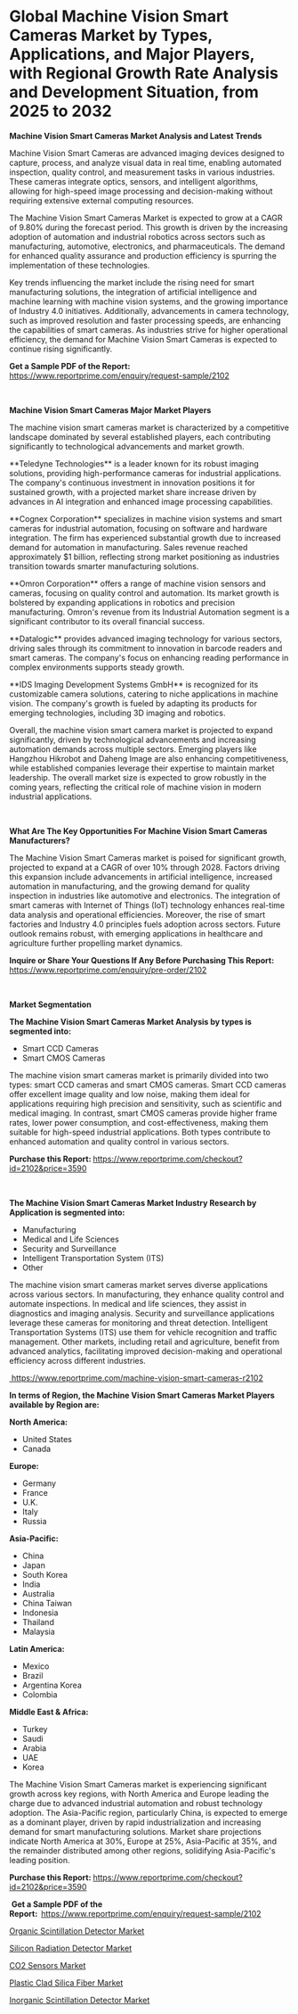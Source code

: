 <p><h1>Global Machine Vision Smart Cameras Market by Types, Applications, and Major Players, with Regional Growth Rate Analysis and Development Situation, from 2025 to 2032</h1></p><p><strong>Machine Vision Smart Cameras Market Analysis and Latest Trends</strong></p>
<p><p>Machine Vision Smart Cameras are advanced imaging devices designed to capture, process, and analyze visual data in real time, enabling automated inspection, quality control, and measurement tasks in various industries. These cameras integrate optics, sensors, and intelligent algorithms, allowing for high-speed image processing and decision-making without requiring extensive external computing resources.</p><p>The Machine Vision Smart Cameras Market is expected to grow at a CAGR of 9.80% during the forecast period. This growth is driven by the increasing adoption of automation and industrial robotics across sectors such as manufacturing, automotive, electronics, and pharmaceuticals. The demand for enhanced quality assurance and production efficiency is spurring the implementation of these technologies.</p><p>Key trends influencing the market include the rising need for smart manufacturing solutions, the integration of artificial intelligence and machine learning with machine vision systems, and the growing importance of Industry 4.0 initiatives. Additionally, advancements in camera technology, such as improved resolution and faster processing speeds, are enhancing the capabilities of smart cameras. As industries strive for higher operational efficiency, the demand for Machine Vision Smart Cameras is expected to continue rising significantly.</p></p>
<p><strong>Get a Sample PDF of the Report:&nbsp;</strong> <a href="https://www.reportprime.com/enquiry/request-sample/2102?utm_campaign=1832&utm_medium=2&utm_source=Github&utm_content=ia&utm_term=18032025&utm_id=machine-vision-smart-cameras">https://www.reportprime.com/enquiry/request-sample/2102</a></p>
<p>&nbsp;</p>
<p><strong>Machine Vision Smart Cameras Major Market Players</strong></p>
<p><p>The machine vision smart cameras market is characterized by a competitive landscape dominated by several established players, each contributing significantly to technological advancements and market growth.</p><p>**Teledyne Technologies** is a leader known for its robust imaging solutions, providing high-performance cameras for industrial applications. The company's continuous investment in innovation positions it for sustained growth, with a projected market share increase driven by advances in AI integration and enhanced image processing capabilities.</p><p>**Cognex Corporation** specializes in machine vision systems and smart cameras for industrial automation, focusing on software and hardware integration. The firm has experienced substantial growth due to increased demand for automation in manufacturing. Sales revenue reached approximately $1 billion, reflecting strong market positioning as industries transition towards smarter manufacturing solutions.</p><p>**Omron Corporation** offers a range of machine vision sensors and cameras, focusing on quality control and automation. Its market growth is bolstered by expanding applications in robotics and precision manufacturing. Omron's revenue from its Industrial Automation segment is a significant contributor to its overall financial success.</p><p>**Datalogic** provides advanced imaging technology for various sectors, driving sales through its commitment to innovation in barcode readers and smart cameras. The company's focus on enhancing reading performance in complex environments supports steady growth.</p><p>**IDS Imaging Development Systems GmbH** is recognized for its customizable camera solutions, catering to niche applications in machine vision. The company's growth is fueled by adapting its products for emerging technologies, including 3D imaging and robotics.</p><p>Overall, the machine vision smart camera market is projected to expand significantly, driven by technological advancements and increasing automation demands across multiple sectors. Emerging players like Hangzhou Hikrobot and Daheng Image are also enhancing competitiveness, while established companies leverage their expertise to maintain market leadership. The overall market size is expected to grow robustly in the coming years, reflecting the critical role of machine vision in modern industrial applications.</p></p>
<p>&nbsp;</p>
<p><strong>What Are The Key Opportunities For Machine Vision Smart Cameras Manufacturers?</strong></p>
<p><p>The Machine Vision Smart Cameras market is poised for significant growth, projected to expand at a CAGR of over 10% through 2028. Factors driving this expansion include advancements in artificial intelligence, increased automation in manufacturing, and the growing demand for quality inspection in industries like automotive and electronics. The integration of smart cameras with Internet of Things (IoT) technology enhances real-time data analysis and operational efficiencies. Moreover, the rise of smart factories and Industry 4.0 principles fuels adoption across sectors. Future outlook remains robust, with emerging applications in healthcare and agriculture further propelling market dynamics.</p></p>
<p><strong>Inquire or Share Your Questions If Any Before Purchasing This Report:</strong> <a href="https://www.reportprime.com/enquiry/pre-order/2102?utm_campaign=1832&utm_medium=2&utm_source=Github&utm_content=ia&utm_term=18032025&utm_id=machine-vision-smart-cameras">https://www.reportprime.com/enquiry/pre-order/2102</a></p>
<p>&nbsp;</p>
<p><strong>Market Segmentation</strong></p>
<p><strong>The Machine Vision Smart Cameras Market Analysis by types is segmented into:</strong></p>
<p><ul><li>Smart CCD Cameras</li><li>Smart CMOS Cameras</li></ul></p>
<p><p>The machine vision smart cameras market is primarily divided into two types: smart CCD cameras and smart CMOS cameras. Smart CCD cameras offer excellent image quality and low noise, making them ideal for applications requiring high precision and sensitivity, such as scientific and medical imaging. In contrast, smart CMOS cameras provide higher frame rates, lower power consumption, and cost-effectiveness, making them suitable for high-speed industrial applications. Both types contribute to enhanced automation and quality control in various sectors.</p></p>
<p><strong>Purchase this Report:&nbsp;</strong><a href="https://www.reportprime.com/checkout?id=2102&price=3590&utm_campaign=1832&utm_medium=2&utm_source=Github&utm_content=ia&utm_term=18032025&utm_id=machine-vision-smart-cameras">https://www.reportprime.com/checkout?id=2102&price=3590</a></p>
<p>&nbsp;</p>
<p><strong>The Machine Vision Smart Cameras Market Industry Research by Application is segmented into:</strong></p>
<p><ul><li>Manufacturing</li><li>Medical and Life Sciences</li><li>Security and Surveillance</li><li>Intelligent Transportation System (ITS)</li><li>Other</li></ul></p>
<p><p>The machine vision smart cameras market serves diverse applications across various sectors. In manufacturing, they enhance quality control and automate inspections. In medical and life sciences, they assist in diagnostics and imaging analysis. Security and surveillance applications leverage these cameras for monitoring and threat detection. Intelligent Transportation Systems (ITS) use them for vehicle recognition and traffic management. Other markets, including retail and agriculture, benefit from advanced analytics, facilitating improved decision-making and operational efficiency across different industries.</p></p>
<p><a href="https://www.reportprime.com/machine-vision-smart-cameras-r2102?utm_campaign=1832&utm_medium=2&utm_source=Github&utm_content=ia&utm_term=18032025&utm_id=machine-vision-smart-cameras">&nbsp;https://www.reportprime.com/machine-vision-smart-cameras-r2102</a></p>
<p><strong>In terms of Region, the Machine Vision Smart Cameras Market Players available by Region are:</strong></p>
<p>
    <p> <strong> North America: </strong>
        <ul>
            <li>United States</li>
            <li>Canada</li>
        </ul>
        </p> 
    <p> <strong> Europe: </strong>
        <ul>
            <li>Germany</li>
            <li>France</li>
            <li>U.K.</li>
            <li>Italy</li>
            <li>Russia</li>
        </ul>
        </p> 
    <p> <strong> Asia-Pacific: </strong>
        <ul>
            <li>China</li>
            <li>Japan</li>
            <li>South Korea</li>
            <li>India</li>
            <li>Australia</li>
            <li>China Taiwan</li>
            <li>Indonesia</li>
            <li>Thailand</li>
            <li>Malaysia</li>
        </ul>
        </p> 
    <p> <strong> Latin America: </strong>
        <ul>
            <li>Mexico</li>
            <li>Brazil</li>
            <li>Argentina Korea</li>
            <li>Colombia</li>
        </ul>
        </p> 
    <p> <strong> Middle East & Africa: </strong>
        <ul>
            <li>Turkey</li>
            <li>Saudi</li>
            <li>Arabia</li>
            <li>UAE</li>
            <li>Korea</li>
        </ul>
    </p>
    </p>
<p><p>The Machine Vision Smart Cameras market is experiencing significant growth across key regions, with North America and Europe leading the charge due to advanced industrial automation and robust technology adoption. The Asia-Pacific region, particularly China, is expected to emerge as a dominant player, driven by rapid industrialization and increasing demand for smart manufacturing solutions. Market share projections indicate North America at 30%, Europe at 25%, Asia-Pacific at 35%, and the remainder distributed among other regions, solidifying Asia-Pacific's leading position.</p></p>
<p><strong>Purchase this Report: </strong><a href="https://www.reportprime.com/checkout?id=2102&price=3590&utm_campaign=1832&utm_medium=2&utm_source=Github&utm_content=ia&utm_term=18032025&utm_id=machine-vision-smart-cameras">https://www.reportprime.com/checkout?id=2102&price=3590</a></p>
<p>&nbsp;<strong>Get a Sample PDF of the Report:&nbsp;&nbsp;</strong><a href="https://www.reportprime.com/enquiry/request-sample/2102?utm_campaign=1832&utm_medium=2&utm_source=Github&utm_content=ia&utm_term=18032025&utm_id=machine-vision-smart-cameras">https://www.reportprime.com/enquiry/request-sample/2102</a></p>
<p><strong></strong></p>
<p><p><a href="https://github.com/luhleickov/Market-Research-Report-List-1/blob/main/organic-scintillation-detector-market.md?utm_campaign=1832&utm_medium=2&utm_source=Github&utm_content=ia&utm_term=18032025&utm_id=machine-vision-smart-cameras">Organic Scintillation Detector Market</a></p><p><a href="https://github.com/sukeldrage0g/Market-Research-Report-List-1/blob/main/silicon-radiation-detector-market.md?utm_campaign=1832&utm_medium=2&utm_source=Github&utm_content=ia&utm_term=18032025&utm_id=machine-vision-smart-cameras">Silicon Radiation Detector Market</a></p><p><a href="https://github.com/nwogudimouix/Market-Research-Report-List-1/blob/main/co2-sensors-market.md?utm_campaign=1832&utm_medium=2&utm_source=Github&utm_content=ia&utm_term=18032025&utm_id=machine-vision-smart-cameras">CO2 Sensors Market</a></p><p><a href="https://github.com/dusektwinec3/Market-Research-Report-List-1/blob/main/plastic-clad-silica-fiber-market.md?utm_campaign=1832&utm_medium=2&utm_source=Github&utm_content=ia&utm_term=18032025&utm_id=machine-vision-smart-cameras">Plastic Clad Silica Fiber Market</a></p><p><a href="https://github.com/elceryaneik/Market-Research-Report-List-1/blob/main/inorganic-scintillation-detector-market.md?utm_campaign=1832&utm_medium=2&utm_source=Github&utm_content=ia&utm_term=18032025&utm_id=machine-vision-smart-cameras">Inorganic Scintillation Detector Market</a></p></p>